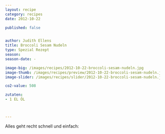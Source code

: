 ```yaml
---
layout: recipe
category: recipes
date: 2012-10-22

published: false


author: Judith Ellens
title: Broccoli Sesam Nudeln
type: Spezial Rezept
season: 
season-date: -

image-big: /images/recipes/2012-10-22-broccoli-sesam-nudeln.jpg
image-thumb: /images/recipes/preview/2012-10-22-broccoli-sesam-nudeln.jpg
image-slider: /images/recipes/slider/2012-10-22-broccoli-sesam-nudeln.jpg

co2-value: 508

zutaten:
- 1 EL ÖL			



---
```


Alles geht recht schnell und einfach:
